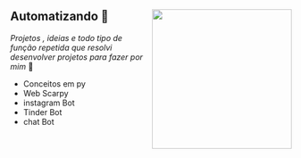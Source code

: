 ## Automatizando 🤖 <img src="https://cdn-icons-png.flaticon.com/512/3581/3581076.png" align="right" width="250">

_Projetos , ideias e todo tipo de função repetida  que resolvi desenvolver projetos para fazer por mim_  🐍

- Conceitos em py
- Web Scarpy
- instagram Bot
- Tinder Bot 
- chat Bot
